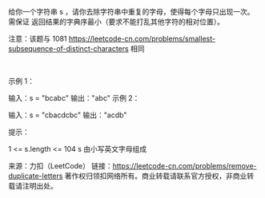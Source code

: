 给你一个字符串 s ，请你去除字符串中重复的字母，使得每个字母只出现一次。需保证 返回结果的字典序最小（要求不能打乱其他字符的相对位置）。

注意：该题与 1081 https://leetcode-cn.com/problems/smallest-subsequence-of-distinct-characters 相同

 

示例 1：

输入：s = "bcabc"
输出："abc"
示例 2：

输入：s = "cbacdcbc"
输出："acdb"


提示：

1 <= s.length <= 104
s 由小写英文字母组成

来源：力扣（LeetCode）
链接：https://leetcode-cn.com/problems/remove-duplicate-letters
著作权归领扣网络所有。商业转载请联系官方授权，非商业转载请注明出处。
